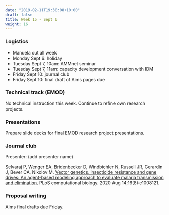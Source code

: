 ```yaml
---
date: "2019-02-11T19:30:08+10:00"
draft: false
title: Week 15 - Sept 6
weight: 16
---
```


<!--more-->

### Logistics

- Manuela out all week
- Monday Sept 6: holiday
- Tuesday Sept 7, 10am: AMMnet seminar
- Tuesday Sept 7, 11am: capacity development conversation with IDM
- Friday Sept 10: journal club
- Friday Sept 10: final draft of Aims pages due

### Technical track (EMOD)

No technical instruction this week.
Continue to refine own research projects.

### Presentations

Prepare slide decks for final EMOD research project presentations.

### Journal club

Presenter: (add presenter name)

Selvaraj P, Wenger EA, Bridenbecker D, Windbichler N, Russell JR, Gerardin J, Bever CA, Nikolov M. [Vector genetics, insecticide resistance and gene drives: An agent-based modeling approach to evaluate malaria transmission and elimination.](https://journals.plos.org/ploscompbiol/article?id=10.1371/journal.pcbi.1008121) PLoS computational biology. 2020 Aug 14;16(8):e1008121.

### Proposal writing

Aims final drafts due Friday.

